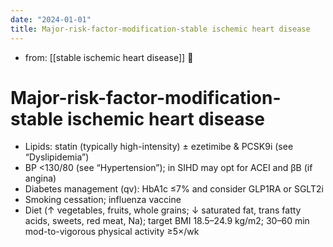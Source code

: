 ```yaml
---
date: "2024-01-01"
title: Major-risk-factor-modification-stable ischemic heart disease
---
```



- from: [[stable ischemic heart disease]] 󰒖

# Major-risk-factor-modification-stable ischemic heart disease

- Lipids: statin (typically high-intensity) ± ezetimibe & PCSK9i (see “Dyslipidemia”)
- BP <130/80 (see “Hypertension”); in SIHD may opt for ACEI and βB (if angina)
- Diabetes management (qv): HbA1c ≤7% and consider GLP1RA or SGLT2i
- Smoking cessation; influenza vaccine
- Diet (↑ vegetables, fruits, whole grains; ↓ saturated fat, trans fatty acids, sweets, red meat, Na); target BMI 18.5–24.9 kg/m2; 30–60 min mod-to-vigorous physical activity ≥5×/wk
